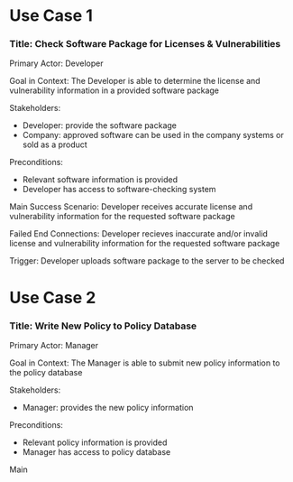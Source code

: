 Use Case 1 
===========
### Title: Check Software Package for Licenses & Vulnerabilities

Primary Actor: Developer

Goal in Context: The Developer is able to determine the license and vulnerability information in a provided software package

Stakeholders:
  * Developer: provide the software package
  * Company: approved software can be used in the company systems or sold as a product

Preconditions:
  * Relevant software information is provided
  * Developer has access to software-checking system

Main Success Scenario: Developer receives accurate license and vulnerability information for the requested software package

Failed End Connections: Developer recieves inaccurate and/or invalid license and vulnerability information for the requested
software package

Trigger: Developer uploads software package to the server to be checked 

Use Case 2
===========
### Title: Write New Policy to Policy Database

Primary Actor: Manager

Goal in Context: The Manager is able to submit new policy information to the policy database

Stakeholders:
 * Manager: provides the new policy information

Preconditions:
 * Relevant policy information is provided
 * Manager has access to policy database
 
 Main

